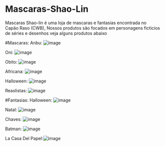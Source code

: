 # Mascaras-Shao-Lin
Mascaras Shao-lin é uma loja de mascaras e fantasias encontrada no Capão Raso (CWB), Nossos produtos são focados em personagens ficticios de séries e desenhos veja alguns produtos abaixo

#Mascaras:
Anbu: ![image](https://github.com/user-attachments/assets/aeeb26a4-6f78-479d-9afe-505b906e0b14)

Oni: ![image](https://github.com/user-attachments/assets/de79448e-f53e-433f-abb5-e9e905864bbf)

Obito: ![image](https://github.com/user-attachments/assets/d2ea1631-a52b-42ff-9924-e0d2a4ee5d76)

Africana: ![image](https://github.com/user-attachments/assets/7ff27f68-00c7-4fde-a9c9-c62b9dadb384)

Halloween: ![image](https://github.com/user-attachments/assets/19d536a9-5421-4c73-af62-887b1877c579)

Reaslistas: ![image](https://github.com/user-attachments/assets/a0ce7c1b-3f26-4a06-887a-f32661463471)

#Fantasias:
Halloween: ![image](https://github.com/user-attachments/assets/b464dc13-dbe1-4b7c-9d17-d2bc4716c209)

Natal: ![image](https://github.com/user-attachments/assets/4571f70a-279c-4483-87bc-90ec5cce50b4)

Chaves: ![image](https://github.com/user-attachments/assets/6ca2efe5-7058-4575-b813-bcb6595a0196)

Batman: ![image](https://github.com/user-attachments/assets/1a56b606-bc8f-4300-8b72-07de9a04a016)

La Casa Del Papel:![image](https://github.com/user-attachments/assets/a881180f-bb07-46ea-abaa-5b4ccf85f23d)
